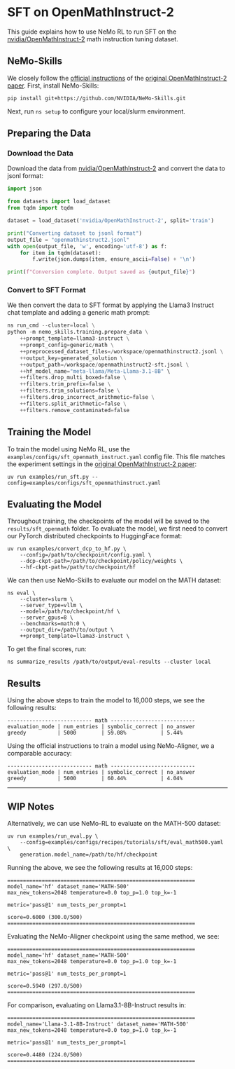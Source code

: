 # SFT on OpenMathInstruct-2

This guide explains how to use NeMo RL to run SFT on the [nvidia/OpenMathInstruct-2](https://huggingface.co/datasets/nvidia/OpenMathInstruct-2) math instruction tuning dataset. 

## NeMo-Skills
We closely follow the [official instructions](https://nvidia.github.io/NeMo-Skills/openmathinstruct2/) of the [original OpenMathInstruct-2 paper](https://arxiv.org/abs/2410.01560). First, install NeMo-Skills:

```
pip install git+https://github.com/NVIDIA/NeMo-Skills.git 
```

Next, run `ns setup` to configure your local/slurm environment.

## Preparing the Data
### Download the Data
Download the data from [nvidia/OpenMathInstruct-2](https://huggingface.co/datasets/nvidia/OpenMathInstruct-2) and convert the data to jsonl format:


```python
import json

from datasets import load_dataset
from tqdm import tqdm

dataset = load_dataset('nvidia/OpenMathInstruct-2', split='train')

print("Converting dataset to jsonl format")
output_file = "openmathinstruct2.jsonl"
with open(output_file, 'w', encoding='utf-8') as f:
    for item in tqdm(dataset):
        f.write(json.dumps(item, ensure_ascii=False) + '\n')

print(f"Conversion complete. Output saved as {output_file}")
```

### Convert to SFT Format
We then convert the data to SFT format by applying the Llama3 Instruct chat template and adding a generic math prompt:

```python
ns run_cmd --cluster=local \
python -m nemo_skills.training.prepare_data \
    ++prompt_template=llama3-instruct \
    ++prompt_config=generic/math \
    ++preprocessed_dataset_files=/workspace/openmathinstruct2.jsonl \
    ++output_key=generated_solution \
    ++output_path=/workspace/openmathinstruct2-sft.jsonl \
    ++hf_model_name="meta-llama/Meta-Llama-3.1-8B" \
    ++filters.drop_multi_boxed=false \
    ++filters.trim_prefix=false \
    ++filters.trim_solutions=false \
    ++filters.drop_incorrect_arithmetic=false \
    ++filters.split_arithmetic=false \
    ++filters.remove_contaminated=false
```

## Training the Model
To train the model using NeMo RL, use the `examples/configs/sft_openmath_instruct.yaml` config file. This file matches the experiment settings in the [original OpenMathInstruct-2 paper](https://arxiv.org/abs/2410.01560):

```
uv run examples/run_sft.py --config=examples/configs/sft_openmathinstruct.yaml
```


## Evaluating the Model
Throughout training, the checkpoints of the model will be saved to the `results/sft_openmath` folder. To evaluate the model, we first need to convert our PyTorch distributed checkpoints to HuggingFace format:

```
uv run examples/convert_dcp_to_hf.py \
    --config=/path/to/checkpoint/config.yaml \
    --dcp-ckpt-path=/path/to/checkpoint/policy/weights \
    --hf-ckpt-path=/path/to/checkpoint/hf
```

We can then use NeMo-Skills to evaluate our model on the MATH dataset:

```
ns eval \
    --cluster=slurm \
    --server_type=vllm \
    --model=/path/to/checkpoint/hf \
    --server_gpus=8 \
    --benchmarks=math:0 \
    --output_dir=/path/to/output \
    ++prompt_template=llama3-instruct \
```

To get the final scores, run:
```
ns summarize_results /path/to/output/eval-results --cluster local
```

## Results
Using the above steps to train the model to 16,000 steps, we see the following results:

```
--------------------------- math ---------------------------
evaluation_mode | num_entries | symbolic_correct | no_answer
greedy          | 5000        | 59.08%           | 5.44%
```

Using the official instructions to train a model using NeMo-Aligner, we a comparable accuracy:
```
--------------------------- math ---------------------------
evaluation_mode | num_entries | symbolic_correct | no_answer
greedy          | 5000        | 60.44%           | 4.04%
```



---
## WIP Notes

Alternatively, we can use NeMo-RL to evaluate on the MATH-500 dataset:

```
uv run examples/run_eval.py \
    --config=examples/configs/recipes/tutorials/sft/eval_math500.yaml \
    generation.model_name=/path/to/hf/checkpoint
```

Running the above, we see the following results at 16,000 steps:

```
============================================================
model_name='hf' dataset_name='MATH-500'
max_new_tokens=2048 temperature=0.0 top_p=1.0 top_k=-1

metric='pass@1' num_tests_per_prompt=1

score=0.6000 (300.0/500)
============================================================
```

Evaluating the NeMo-Aligner checkpoint using the same method, we see:

```
============================================================
model_name='hf' dataset_name='MATH-500'
max_new_tokens=2048 temperature=0.0 top_p=1.0 top_k=-1

metric='pass@1' num_tests_per_prompt=1

score=0.5940 (297.0/500)
============================================================
```

For comparison, evaluating on Llama3.1-8B-Instruct results in:

```
============================================================
model_name='Llama-3.1-8B-Instruct' dataset_name='MATH-500'
max_new_tokens=2048 temperature=0.0 top_p=1.0 top_k=-1

metric='pass@1' num_tests_per_prompt=1

score=0.4480 (224.0/500)
============================================================
```